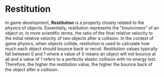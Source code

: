 # Restitution

In game development, **Restitution** is a property closely related to the physics of objects. Essentially, restitution represents the "bounciness" of an object or, in more scientific terms, the ratio of the final relative velocity to the initial relative velocity of two objects after a collision. In the context of game physics, when objects collide, restitution is used to calculate how much each object should bounce back or recoil. Restitution values typically fall between 0 and 1 where a value of 0 means an object will not bounce at all and a value of 1 refers to a perfectly elastic collision with no energy lost. Therefore, the higher the restitution value, the higher the bounce back of the object after a collision.